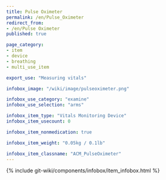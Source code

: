 ```yaml
---
title: Pulse Oximeter
permalink: /en/Pulse_Oximeter
redirect_from: 
- /en/Pulse Oximeter
published: true

page_category:
- item
- device
- breathing
- multi_use_item

export_use: "Measuring vitals"

infobox_image: "/wiki/image/pulseoximeter.png"

infobox_use_category: "examine"
infobox_use_selection: "arms"

infobox_item_type: "Vitals Monitoring Device"
infobox_item_usecount: 0

infobox_item_nonmedication: true

infobox_item_weight: "0.05kg / 0.1lb"

infobox_item_classname: "ACM_PulseOximeter"
---
```


{% include git-wiki/components/infobox/item_infobox.html %}